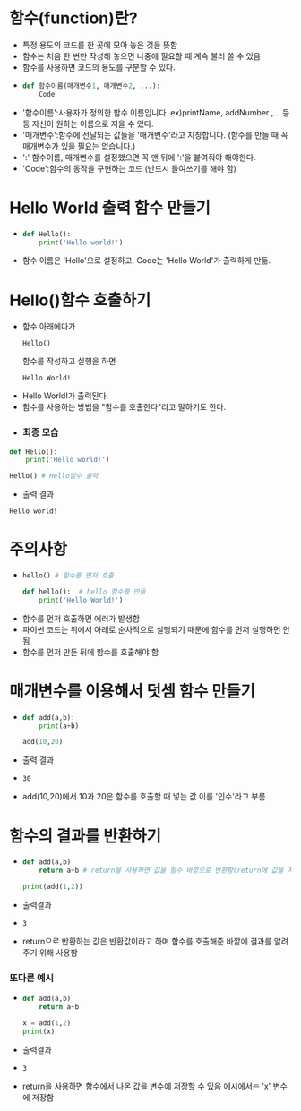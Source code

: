 # 함수(function)란?
  * 특정 용도의 코드를 한 곳에 모아 놓은 것을 뜻함
  * 함수는 처음 한 번만 작성해 놓으면 나중에 필요할 때 계속 불러 쓸 수 있음
  * 함수를 사용하면 코드의 용도를 구분할 수 있다.
  * ```python
    def 함수이름(매개변수1, 매개변수2, ...):
        Code
    ```
  * '함수이름':사용자가 정의한 함수 이름입니다. ex)printName, addNumber ,... 등등 자신이 원하는 이름으로 지을 수 있다.
  *  '매개변수':함수에 전달되는 값들을 '매개변수'라고 지칭합니다. (함수를 만들 때 꼭 매개변수가 있을 필요는 없습니다.)
  *  ':' 함수이름, 매개변수를 설정했으면 꼭 맨 뒤에 ':'을 붙여줘야 해야한다.
  *  'Code':함수의 동작을 구현하는 코드 (반드시 들여쓰기를 해야 함)


# Hello World 출력 함수 만들기
  * ```python
    def Hello():
        print('Hello world!')
    ```
  * 함수 이름은 'Hello'으로 설정하고, Code는 'Hello World'가 출력하게 만듦.

# Hello()함수 호출하기
  * 함수 아래에다가
    ```
    Hello()
    ```
    함수를 작성하고 실행을 하면
    ```
    Hello World!
    ```
  * Hello World!가 출력된다.
  * 함수를 사용하는 방법을 "함수를 호출한다"라고 말하기도 한다.
  * ### 최종 모습
  ```python
  def Hello():
      print('Hello world!')

  Hello() # Hello함수 출력 
  ```
  * 출력 결과
  ```
  Hello world!
  ```
# 주의사항
 * ```python
   hello() # 함수를 먼저 호출
   
   def hello():  # hello 함수를 만듦
       print('Hello World!')
   ```
 * 함수를 먼저 호출하면 에러가 발생함
 *  파이썬 코드는 위에서 아래로 순차적으로 실행되기 때문에 함수를 먼저 실행하면 안됨
 *  함수를 먼저 만든 뒤에 함수를 호출해야 함

# 매개변수를 이용해서 덧셈 함수 만들기
* ```python
  def add(a,b):
      print(a+b)
  
  add(10,20)
* 출력 결과
* ```
  30
  ```
* add(10,20)에서 10과 20은 함수를 호출할 때 넣는 값 이를 '인수'라고 부름

# 함수의 결과를 반환하기
* ```python
  def add(a,b)
      return a+b # return을 사용하면 값을 함수 바깥으로 반환함(return에 값을 지정하지 않으면 None을 반환함)

  print(add(1,2))
  ```
* 출력결과
* ```
  3
  ```
* return으로 반환하는 값은 반환값이라고 하며 함수를 호출해준 바깥에 결과를 알려주기 위해 사용함

### 또다른 예시

* ```python
  def add(a,b)
      return a+b

  x = add(1,2)
  print(x)
  ```
* 출력결과
* ```
  3
  ```
* return을 사용하면 함수에서 나온 값을 변수에 저장할 수 있음 에시에서는 'x' 변수에 저장함

